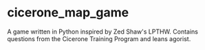 cicerone_map_game
=================
A game written in Python inspired by Zed Shaw's LPTHW. Contains questions from the Cicerone Training Program and leans agorist.
